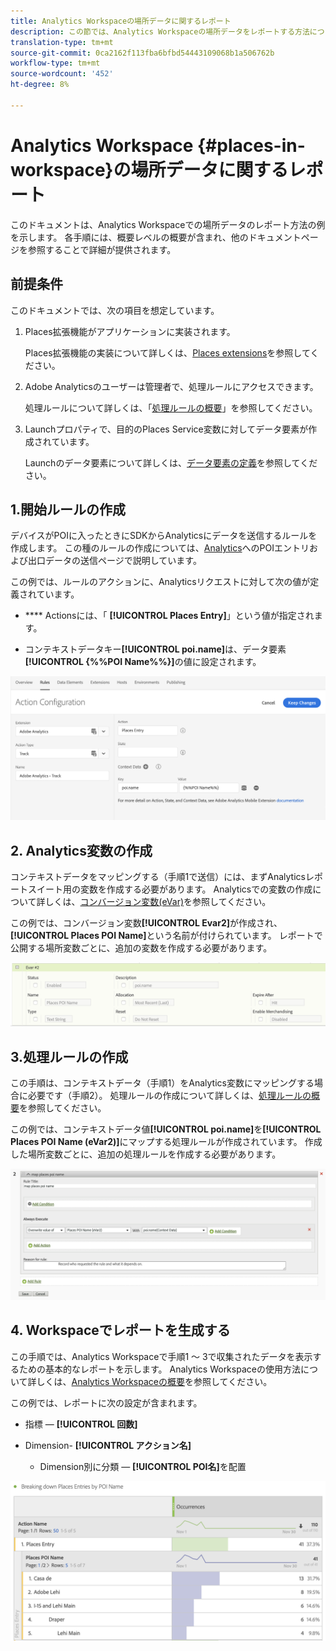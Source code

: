 ```yaml
---
title: Analytics Workspaceの場所データに関するレポート
description: この節では、Analytics Workspaceの場所データをレポートする方法について説明します。
translation-type: tm+mt
source-git-commit: 0ca2162f113fba6bfbd54443109068b1a506762b
workflow-type: tm+mt
source-wordcount: '452'
ht-degree: 8%

---
```



# Analytics Workspace {#places-in-workspace}の場所データに関するレポート

このドキュメントは、Analytics Workspaceでの場所データのレポート方法の例を示します。 各手順には、概要レベルの概要が含まれ、他のドキュメントページを参照することで詳細が提供されます。

## 前提条件

このドキュメントでは、次の項目を想定しています。

1. Places拡張機能がアプリケーションに実装されます。

   Places拡張機能の実装について詳しくは、[Places extensions](/help/places-ext-aep-sdks/places-extension/places-extension.md)を参照してください。

1. Adobe Analyticsのユーザーは管理者で、処理ルールにアクセスできます。

   処理ルールについて詳しくは、「[処理ルールの概要](https://docs.adobe.com/content/help/ja-JP/analytics/admin/admin-tools/processing-rules/processing-rules.html)」を参照してください。

1. Launchプロパティで、目的のPlaces Service変数に対してデータ要素が作成されています。

   Launchのデータ要素について詳しくは、[データ要素の定義](/help/use-places-launch-workflow/define-data-elements.md)を参照してください。


## 1.開始ルールの作成

デバイスがPOIに入ったときにSDKからAnalyticsにデータを送信するルールを作成します。 この種のルールの作成については、[Analytics](/help/use-places-with-other-solutions/places-adobe-analytics/use-places-adobe-analytics.md)へのPOIエントリおよび出口データの送信ページで説明しています。

この例では、ルールのアクションに、Analyticsリクエストに対して次の値が定義されています。

* **** Actionsには、「 **[!UICONTROL Places Entry]**」という値が指定されます。

* コンテキストデータキー&#x200B;**[!UICONTROL poi.name]**&#x200B;は、データ要素&#x200B;**[!UICONTROL {%%POI Name%%}]**&#x200B;の値に設定されます。

![&quot;アクションを設定&quot;](/help/assets/pt-setAction.png)

## 2. Analytics変数の作成

コンテキストデータをマッピングする（手順1で送信）には、まずAnalyticsレポートスイート用の変数を作成する必要があります。 Analyticsでの変数の作成について詳しくは、[コンバージョン変数(eVar)](https://docs.adobe.com/content/help/en/analytics/implementation/analytics-basics/ref-conversion-variables-evar.html)を参照してください。

この例では、コンバージョン変数&#x200B;**[!UICONTROL Evar2]**&#x200B;が作成され、**[!UICONTROL Places POI Name]**&#x200B;という名前が付けられています。 レポートで公開する場所変数ごとに、追加の変数を作成する必要があります。

![「analytics変数の作成」](/help/assets/aa-evar.png)

## 3.処理ルールの作成

この手順は、コンテキストデータ（手順1）をAnalytics変数にマッピングする場合に必要です（手順2）。 処理ルールの作成について詳しくは、[処理ルールの概要](https://docs.adobe.com/content/help/en/analytics/admin/admin-tools/processing-rules/processing-rules.html)を参照してください。

この例では、コンテキストデータ値&#x200B;**[!UICONTROL poi.name]**&#x200B;を&#x200B;**[!UICONTROL Places POI Name (eVar2)]**&#x200B;にマップする処理ルールが作成されています。 作成した場所変数ごとに、追加の処理ルールを作成する必要があります。

![「処理ルールの作成」](/help/assets/aa-processing-rule.png)

## 4. Workspaceでレポートを生成する

この手順では、Analytics Workspaceで手順1 ～ 3で収集されたデータを表示するための基本的なレポートを示します。 Analytics Workspaceの使用方法について詳しくは、[Analytics Workspaceの概要](https://docs.adobe.com/content/help/ja-JP/analytics/analyze/analysis-workspace/home.html)を参照してください。

この例では、レポートに次の設定が含まれます。

* 指標 — **[!UICONTROL 回数]**

* Dimension- **[!UICONTROL アクション名]**

   * Dimension別に分類 — **[!UICONTROL POI名]**&#x200B;を配置

![「ワークスペースでのレポートの作成」](/help/assets/aa-workspace.png)
